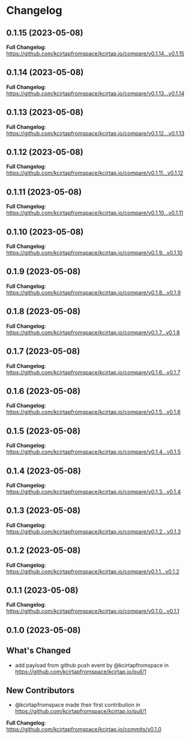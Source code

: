 # Changelog

## 0.1.15 (2023-05-08)

**Full Changelog**: https://github.com/kcirtapfromspace/kcirtap.io/compare/v0.1.14...v0.1.15

## 0.1.14 (2023-05-08)

**Full Changelog**: https://github.com/kcirtapfromspace/kcirtap.io/compare/v0.1.13...v0.1.14

## 0.1.13 (2023-05-08)

**Full Changelog**: https://github.com/kcirtapfromspace/kcirtap.io/compare/v0.1.12...v0.1.13

## 0.1.12 (2023-05-08)

**Full Changelog**: https://github.com/kcirtapfromspace/kcirtap.io/compare/v0.1.11...v0.1.12

## 0.1.11 (2023-05-08)

**Full Changelog**: https://github.com/kcirtapfromspace/kcirtap.io/compare/v0.1.10...v0.1.11

## 0.1.10 (2023-05-08)

**Full Changelog**: https://github.com/kcirtapfromspace/kcirtap.io/compare/v0.1.9...v0.1.10

## 0.1.9 (2023-05-08)

**Full Changelog**: https://github.com/kcirtapfromspace/kcirtap.io/compare/v0.1.8...v0.1.9

## 0.1.8 (2023-05-08)

**Full Changelog**: https://github.com/kcirtapfromspace/kcirtap.io/compare/v0.1.7...v0.1.8

## 0.1.7 (2023-05-08)

**Full Changelog**: https://github.com/kcirtapfromspace/kcirtap.io/compare/v0.1.6...v0.1.7

## 0.1.6 (2023-05-08)

**Full Changelog**: https://github.com/kcirtapfromspace/kcirtap.io/compare/v0.1.5...v0.1.6

## 0.1.5 (2023-05-08)

**Full Changelog**: https://github.com/kcirtapfromspace/kcirtap.io/compare/v0.1.4...v0.1.5

## 0.1.4 (2023-05-08)

**Full Changelog**: https://github.com/kcirtapfromspace/kcirtap.io/compare/v0.1.3...v0.1.4

## 0.1.3 (2023-05-08)

**Full Changelog**: https://github.com/kcirtapfromspace/kcirtap.io/compare/v0.1.2...v0.1.3

## 0.1.2 (2023-05-08)

**Full Changelog**: https://github.com/kcirtapfromspace/kcirtap.io/compare/v0.1.1...v0.1.2

## 0.1.1 (2023-05-08)

**Full Changelog**: https://github.com/kcirtapfromspace/kcirtap.io/compare/v0.1.0...v0.1.1

## 0.1.0 (2023-05-08)

## What's Changed
* add payload from github push event by @kcirtapfromspace in https://github.com/kcirtapfromspace/kcirtap.io/pull/1

## New Contributors
* @kcirtapfromspace made their first contribution in https://github.com/kcirtapfromspace/kcirtap.io/pull/1

**Full Changelog**: https://github.com/kcirtapfromspace/kcirtap.io/commits/v0.1.0
